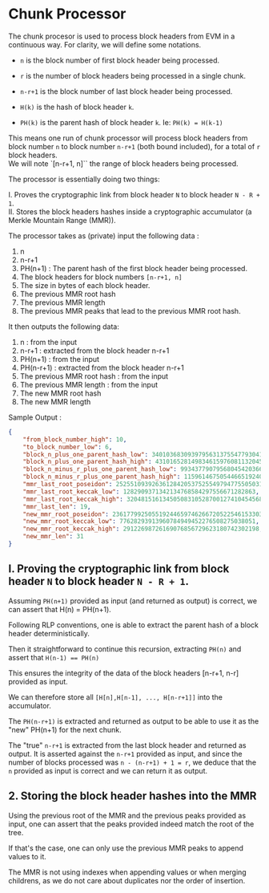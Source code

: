 # Chunk Processor

The chunk procesor is used to process block headers from EVM in a continuous way. For clarity, we will define some notations. 

- `n` is the block number of first block header being processed.   

- `r` is the number of block headers being processed in a single chunk.

- `n-r+1` is the block number of last block header being processed.

- `H(k)` is the hash of block header `k`.

- `PH(k)` is the parent hash of block header `k`. Ie: `PH(k) = H(k-1)`


This means one run of chunk processor will process block headers from block number `n` to block number `n-r+1` (both bound included), for a total of `r` block headers.  
We will note `[n-r+1, n]`` the range of block headers being processed.


The processor is essentially doing two things:  

I. Proves the cryptographic link from block header `N` to block header `N - R + 1`.  
II. Stores the block headers hashes inside a cryptographic accumulator (a Merkle Mountain Range (MMR)).


The processor takes as (private) input the following data :
1) n
2) n-r+1
1) PH(n+1) : The parent hash of the first block header being processed.
2) The block headers for block numbers `[n-r+1, n]`
3) The size in bytes of each block header. 
3) The previous MMR root hash
4) The previous MMR length
5) The previous MMR peaks that lead to the previous MMR root hash. 

It then outputs the following data:
1) n : from the input
2) n-r+1 : extracted from the block header n-r+1
3) PH(n+1) : from the input
4) PH(n-r+1) : extracted from the block header n-r+1
5) The previous MMR root hash : from the input
6) The previous MMR length : from the input
7) The new MMR root hash
8) The new MMR length

Sample Output : 

```json
{
    "from_block_number_high": 10,
    "to_block_number_low": 6,
    "block_n_plus_one_parent_hash_low": 340103683093979563137554779304198032351,
    "block_n_plus_one_parent_hash_high": 43101652814983461597608113204526399126,
    "block_n_minus_r_plus_one_parent_hash_low": 99343779079568045420366697205756819173,
    "block_n_minus_r_plus_one_parent_hash_high": 115961467505446651924004661907543813844,
    "mmr_last_root_poseidon": 252551093926361284205375255497947755050313027176556264268816177711092997281,
    "mmr_last_root_keccak_low": 1282909371342134768584297556671282863,
    "mmr_last_root_keccak_high": 320481516134505083105287001274104545683,
    "mmr_last_len": 19,
    "new_mmr_root_poseidon": 2361779925055192446597462667205225461533037929828830339107413819739660388696,
    "new_mmr_root_keccak_low": 77628293913960784949452276508275038051,
    "new_mmr_root_keccak_high": 29122698726169076856729623180742302198,
    "new_mmr_len": 31
}
```


## I. Proving the cryptographic link from block header `N` to block header `N - R + 1`.

Assuming `PH(n+1)` provided as input (and returned as output) is correct, we can assert that H(n) = PH(n+1).

Following RLP conventions, one is able to extract the parent hash of a block header deterministically. 

Then it straightforward to continue this recursion, extracting `PH(n)` and assert that `H(n-1) == PH(n)`

This ensures the integrity of the data of the block headers [n-r+1, n-r] provided as input. 

We can therefore store all `[H[n],H[n-1], ..., H[n-r+1]]` into the accumulator. 

The `PH(n-r+1)` is extracted and returned as output to be able to use it as the "new" PH(n+1) for the next chunk. 

The "true" `n-r+1` is extracted from the last block header and returned as output.
It is asserted against the `n-r+1` provided as input, and since the number of blocks processed was `n - (n-r+1) + 1 = r`, we deduce that the `n` provided as input is correct and we can return it as output.

## 2. Storing the block header hashes into the MMR

Using the previous root of the MMR and the previous peaks provided as input, one can assert that the peaks provided indeed match the root of the tree. 

If that's the case, one can only use the previous MMR peaks to append values to it. 

The MMR is not using indexes when appending values or when merging childrens, as we do not care about duplicates nor the order of insertion. 

